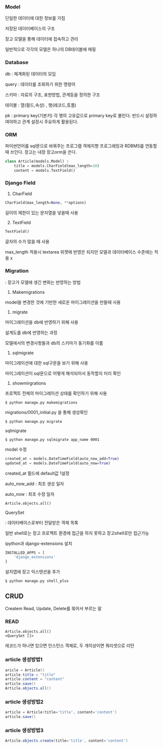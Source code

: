 ### Model

단일한 데이터에 대한 정보를 가짐

저장된 데이터베이스의 구조

장고 모델을 통해 데이터에 접속하고 관리

일반적으로 각각의 모델은 하나의 DB테이블에 매핑

### Database

db  : 체계화된 데이터의 모임

query : 데이터를 조회하기 위한 명령어

스키마 : 자료의 구조, 표현방법, 관계등을 정의한 구조

테이블 : 열(필드,속성) , 행(레코드,튜플)

pk : primary key(기본키) 각 행의 고유값으로 primary key로 불린다. 반드시 설정하여야하고 관계 설정시 주요하게 활용된다.

### ORM

파이썬언어를 sql문으로 바꿔주는 프로그램 객체지향 프로그래밍과 RDBMS를 연동할때 쓰인다. 장고는 내장 장고orm을 쓴다.

```python
class Article(models.Model) :
    title = models.CharField(max_length=10)
    content = models.TextField()
```

### Django Field

1. CharField

```python
CharField(max_length=None, **options)
```

길이의 제한이 있는 문자열을 넣을때 사용

2.  TextField

```python
TextField()
```

글자의 수가 많을 때 사용

max_length 적용시 textarea 위젯에 반영은 되지만 모델과 데이터베이스 수준에는 적용 x

### Migration

: 장고가 모델에 생긴 변화는 반영하는 방법

1. Makemigrations

model을 변경한 것에 기반한 새로운 마이그레이션을 만들때 사용

1. migrate

마이그레이션을 db에 반영하기 위해 사용

설계도를 db에 반영하는 과정

모델에서의 변경사항들과 db의 스키마가 동기화를 이룸

1. sqlmigrate

마이그레이션에 대한 sql구문을 보기 위해 사용

마이그레이션이 sql문으로 어떻게 해석되어서 동작할지 미리 확인

1. showmirgrations

프로젝트 전체의 마이그레이션 상태를 확인하기 위해 사용

```shell
$ python manage.py makemigrations
```

migrations/0001_initial.py 을 통해 생성확인

```shell
$ python manage.py migrate
```

sqlmigrate

```shell
$ python manage.py sqlmigrate app_name 0001
```

model 수정

```python
created_at = models.DateTimeField(auto_now_add=True)
updated_at = models.DateTimeField(auto_now=True)
```

created_at 필드에 default값 1설정

auto_now_add : 최초 생성 일자

auto_now : 최초 수정 일자

```shell
Article.objects.all()
```

QuerySet

: 데이터베이스로부터 전달받은 객체 목록

일반 shell로는 장고 프로젝트 환경에 접근을 하지 못하고 장고shell로만 접근가능

ipython과 django-extensions 설치

```python
INSTALLED_APPS = [
    'django_extensions'
]
```

설치앱에 장고 익스텐션을 추가

```shell
$ python manage.py shell_plus
```

## CRUD

Createm Read, Update, Delete를 묶어서 부르는 말

### READ

```shell
Article.objects.all()
<QuerySet []>
```

레코드가 하나면 있으면 인스턴스 객체로, 두 개이상이면 쿼리셋으로 리턴

### article 생성방법1

```powershell
aricle = Article()
article.title = "title"
article.content = "content"
article.save()
Article.objects.all()
```

### article 생성방법2

```powershell
article = Article(title='title', content='content')
article.save()
```

### article 생성방법3

```powershell
Article.objects.create(title='title', content='content')
```